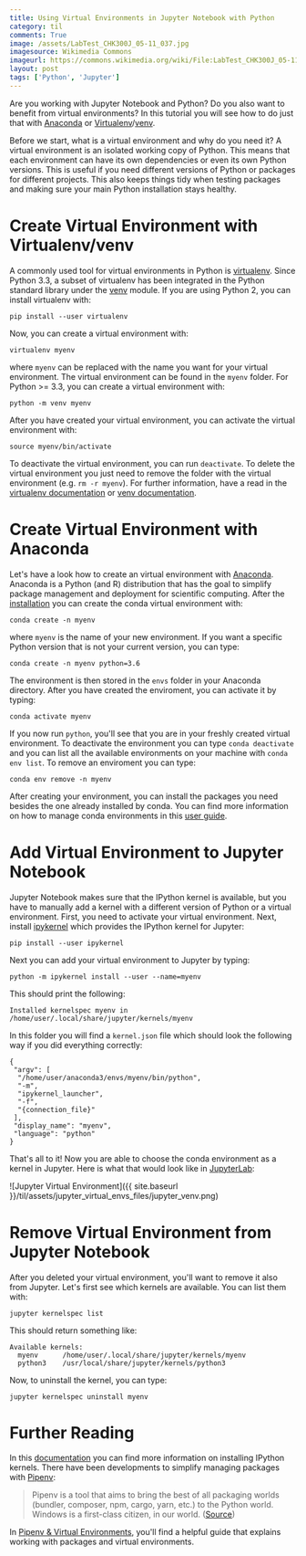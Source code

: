 ```yaml
---
title: Using Virtual Environments in Jupyter Notebook with Python
category: til
comments: True
image: /assets/LabTest_CHK300J_05-11_037.jpg
imagesource: Wikimedia Commons
imageurl: https://commons.wikimedia.org/wiki/File:LabTest_CHK300J_05-11_037.jpg
layout: post
tags: ['Python', 'Jupyter']
---
```


Are you working with Jupyter Notebook and Python? Do you also want to benefit from virtual environments? In this tutorial you will see how to do just that with [Anaconda](https://www.anaconda.com/) or [Virtualenv](https://virtualenv.pypa.io/en/latest/)/[venv](https://docs.python.org/3/library/venv.html).

Before we start, what is a virtual environment and why do you need it? A virtual environment is an isolated working copy of Python. This means that each environment can have its own dependencies or even its own Python versions. This is useful if you need different versions of Python or packages for different projects. This also keeps things tidy when testing packages and making sure your main Python installation stays healthy.

# Create Virtual Environment with Virtualenv/venv

A commonly used tool for virtual environments in Python is [virtualenv](https://virtualenv.pypa.io/en/latest/). Since Python 3.3, a subset of virtualenv has been integrated in the Python standard library under the [venv](https://docs.python.org/3/library/venv.html) module. If you are using Python 2, you can install virtualenv with:

    pip install --user virtualenv

Now, you can create a virtual environment with: 

    virtualenv myenv
    
where `myenv` can be replaced with the name you want for your virtual environment. The virtual environment can be found in the `myenv` folder. For Python >= 3.3, you can create a virtual environment with: 

    python -m venv myenv

After you have created your virtual environment, you can activate the virtual environment with:
    
    source myenv/bin/activate
    
To deactivate the virtual environment, you can run `deactivate`. To delete the virtual environment you just need to remove the folder with the virtual environment (e.g. `rm -r myenv`). For further information, have a read in the [virtualenv documentation](https://virtualenv.pypa.io/en/latest/) or [venv documentation](https://docs.python.org/3/library/venv.html).

# Create Virtual Environment with Anaconda

Let's have a look how to create an virtual environment with [Anaconda](https://www.anaconda.com/). Anaconda is a Python (and R) distribution that has the goal to simplify package management and deployment for scientific computing. After the [installation](https://www.anaconda.com/distribution/) you can create the conda virtual environment with:

    conda create -n myenv
    
where `myenv` is the name of your new environment. If you want a specific Python version that is not your current version, you can type:

    conda create -n myenv python=3.6
    
The environment is then stored in the `envs` folder in your Anaconda directory. After you have created the enviroment, you can activate it by typing:

    conda activate myenv
    
If you now run `python`, you'll see that you are in your freshly created virtual environment. To deactivate the environment you can type `conda deactivate` and you can list all the available environments on your machine with `conda env list`. To remove an enviroment you can type:

    conda env remove -n myenv

After creating your environment, you can install the packages you need besides the one already installed by conda. You can find more information on how to manage conda environments in this [user guide](https://conda.io/docs/user-guide/tasks/manage-environments.html).

# Add Virtual Environment to Jupyter Notebook

Jupyter Notebook makes sure that the IPython kernel is available, but you have to manually add a kernel with a different version of Python or a virtual environment. First, you need to activate your virtual environment. Next, install [ipykernel](https://github.com/ipython/ipykernel) which provides the IPython kernel for Jupyter:

    pip install --user ipykernel
    
Next you can add your virtual environment to Jupyter by typing:

    python -m ipykernel install --user --name=myenv

This should print the following:

    Installed kernelspec myenv in /home/user/.local/share/jupyter/kernels/myenv
    
In this folder you will find a `kernel.json` file which should look the following way if you did everything correctly:
    
    {
     "argv": [
      "/home/user/anaconda3/envs/myenv/bin/python",
      "-m",
      "ipykernel_launcher",
      "-f",
      "{connection_file}"
     ],
     "display_name": "myenv",
     "language": "python"
    }
    
That's all to it! Now you are able to choose the conda environment as a kernel in Jupyter. Here is what that would look like in [JupyterLab](https://jupyterlab.readthedocs.io/en/stable/):

![Jupyter Virtual Environment]({{ site.baseurl }}/til/assets/jupyter_virtual_envs_files/jupyter_venv.png)

# Remove Virtual Environment from Jupyter Notebook

After you deleted your virtual environment, you'll want to remove it also from Jupyter. Let's first see which kernels are available. You can list them with:

    jupyter kernelspec list
    
This should return something like:

    Available kernels:
      myenv      /home/user/.local/share/jupyter/kernels/myenv
      python3    /usr/local/share/jupyter/kernels/python3

Now, to uninstall the kernel, you can type:

    jupyter kernelspec uninstall myenv

# Further Reading

In this [documentation](https://ipython.readthedocs.io/en/stable/install/kernel_install.html) you can find more information on installing IPython kernels. There have been developments to simplify managing packages with [Pipenv](https://pipenv.readthedocs.io/en/latest/):

> Pipenv is a tool that aims to bring the best of all packaging worlds (bundler, composer, npm, cargo, yarn, etc.) to the Python world. Windows is a first-class citizen, in our world. ([Source](https://pipenv.readthedocs.io/en/latest/))

In [Pipenv & Virtual Environments](https://docs.python-guide.org/dev/virtualenvs/), you'll find a helpful guide that explains working with packages and virtual environments.